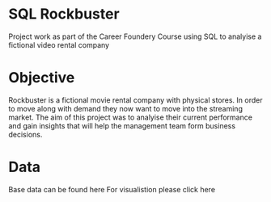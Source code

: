 # SQL Rockbuster
Project work as part of the Career Foundery Course using SQL to analyise a fictional video rental company 


# Objective
Rockbuster is a fictional movie rental company with physical stores. In order to move along with demand they now want to move into the streaming market.
The aim of this project was to analyise their current performance and gain insights that will help the management team form business decisions.

# Data
Base data can be found here
For visualistion please click here
